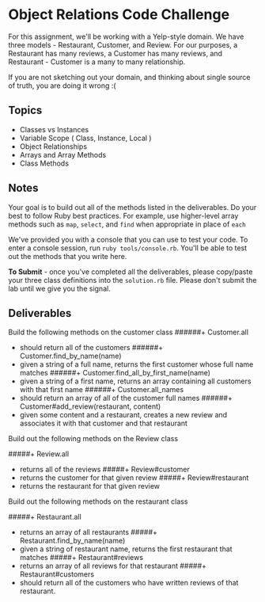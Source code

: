 # Object Relations Code Challenge

For this assignment, we'll be working with a Yelp-style domain. We have three models - Restaurant, Customer, and Review.
For our purposes, a Restaurant has many reviews, a Customer has many reviews, and Restaurant - Customer is a many to many relationship.

If you are not sketching out your domain, and thinking about single source of truth,
you are doing it wrong :(

## Topics

+ Classes vs Instances
+ Variable Scope ( Class, Instance, Local )
+ Object Relationships
+ Arrays and Array Methods
+ Class Methods

## Notes

Your goal is to build out all of the methods listed in the deliverables. Do your best to follow Ruby best practices. For example, use higher-level array methods such as `map`, `select`, and `find` when appropriate in place of `each`

We've provided you with a console that you can use to test your code. To enter a console session, run `ruby tools/console.rb`. You'll be able to test out the methods that you write here.

**To Submit** - once you've completed all the deliverables, please copy/paste your three class definitions into the `solution.rb`  file. Please don't submit the lab until we give you the signal.

## Deliverables

Build the following methods on the customer class
######+ Customer.all
  + should return all of the customers
######+ Customer.find_by_name(name)
  + given a string of a full name, returns the first customer whose full name matches
######+ Customer.find_all_by_first_name(name)
  + given a string of a first name, returns an array containing all customers with that first name
######+ Customer.all_names
  + should return an array of all of the customer full names
######+ Customer#add_review(restaurant, content)
  + given some content and a restaurant, creates a new review and associates it with that customer and that restaurant

Build out the following methods on the Review class

#####+ Review.all
  + returns all of the reviews
#####+ Review#customer
  + returns the customer for that given review
#####+ Review#restaurant
  + returns the restaurant for that given review

Build out the following methods on the restaurant class

#####+ Restaurant.all
  + returns an array of all restaurants
#####+ Restaurant.find_by_name(name)
  + given a string of restaurant name, returns the first restaurant that matches
#####+ Restaurant#reviews
  + returns an array of all reviews for that restaurant
#####+ Restaurant#customers
  + should return all of the customers who have written reviews of that restaurant.
